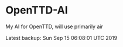 # OpenTTD-AI
My AI for OpenTTD, will use primarily air

Latest backup: Sun Sep 15 06:08:01 UTC 2019
